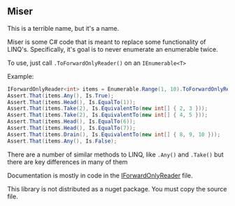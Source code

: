 ## Miser

This is a terrible name, but it's a name.

Miser is some C# code that is meant to replace some functionality of LINQ's. Specifically, it's goal is to never enumerate an enumerable twice.

To use, just call `.ToForwardOnlyReader()` on an `IEnumerable<T>`

Example:
```csharp
IForwardOnlyReader<int> items = Enumerable.Range(1, 10).ToForwardOnlyReader();
Assert.That(items.Any(), Is.True);
Assert.That(items.Head(), Is.EqualTo(1));
Assert.That(items.Take(2), Is.EquivalentTo(new int[] { 2, 3 }));
Assert.That(items.Take(2), Is.EquivalentTo(new int[] { 4, 5 }));
Assert.That(items.Head(), Is.EqualTo(6));
Assert.That(items.Head(), Is.EqualTo(7));
Assert.That(items.Drain(), Is.EquivalentTo(new int[] { 8, 9, 10 }));
Assert.That(items.Any(), Is.False);
```

There are a number of similar methods to LINQ, like `.Any()` and `.Take()` but there are key differences in many of them

Documentation is mostly in code in the [IForwardOnlyReader<T>](src/Miser.cs#L8) file.

This library is not distributed as a nuget package. You must copy the source file.